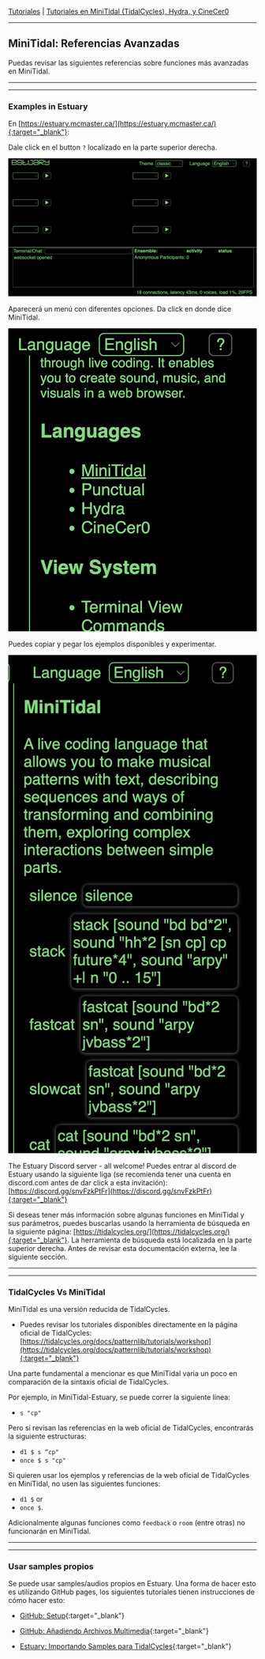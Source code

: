 
[Tutoriales](../Tutorials/README.md) | [Tutoriales en MiniTidal (TidalCycles), Hydra, y CineCer0](README.md)    

-------------------------------------------------------------------------------  


## MiniTidal: Referencias Avanzadas

Puedas revisar las siguientes referencias sobre funciones más avanzadas en MiniTidal.

_________________________________________________________________________________________
_________________________________________________________________________________________

### Examples in Estuary

En [https://estuary.mcmaster.ca/](https://estuary.mcmaster.ca/){:target="_blank"}:  

Dale click en el button `?` localizado en la parte superior derecha.

<img src="imgs/minitidal-09.jpg" width="600">

Aparecerá un menú con diferentes opciones. Da click en donde dice MiniTidal.

<img src="imgs/minitidal-10.jpg" width="600">

Puedes copiar y pegar los ejemplos disponibles y experimentar.

<img src="imgs/minitidal-11.jpg" width="600">

The Estuary Discord server - all welcome! Puedes entrar al discord de Estuary usando la siguiente liga (se recomienda tener una cuenta en discord.com antes de dar click a esta invitación): [https://discord.gg/snvFzkPtFr](https://discord.gg/snvFzkPtFr){:target="_blank"}    

Si deseas tener más información sobre algunas funciones en MiniTidal y sus parámetros, puedes buscarlas usando la herramienta de búsqueda en la siguiente página: [https://tidalcycles.org/](https://tidalcycles.org/){:target="_blank"}. La herramienta de búsqueda está localizada en la parte superior derecha. Antes de revisar esta documentación externa, lee la siguiente sección.

_________________________________________________________________________________________
_________________________________________________________________________________________

### TidalCycles Vs MiniTidal

MiniTidal es una versión reducida de TidalCycles.  

+ Puedes revisar los tutoriales disponibles directamente en la página oficial de TidalCycles: [https://tidalcycles.org/docs/patternlib/tutorials/workshop](https://tidalcycles.org/docs/patternlib/tutorials/workshop){:target="_blank"}  

Una parte fundamental a mencionar es que MiniTidal varia un poco en comparación de la sintaxis oficial de TidalCycles.

Por ejemplo, in MiniTidal-Estuary, se puede correr la siguiente línea:

+ `s "cp"`

Pero si revisan las referencias en la web oficial de TidalCycles, encontrarás la siguiente estructuras:

+ `d1 $ s “cp"`
+ `once $ s "cp"`

Si quieren usar los ejemplos y referencias de la web oficial de TidalCycles en MiniTidal, no usen las siguientes funciones:

+ `d1 $` or
+ `once $`.

Adicionalmente algunas funciones como `feedback` o `room` (entre otras) no funcionarán en MiniTidal.

_________________________________________________________________________________________
_________________________________________________________________________________________

### Usar samples propios

Se puede usar samples/audios propios en Estuary. Una forma de hacer esto es utilizando GitHub pages, los siguientes tutoriales tienen instrucciones de cómo hacer esto:

+ [GitHub: Setup](../GitHub-setup.md){:target="_blank"}

+ [GitHub: Añadiendo Archivos Multimedia](../GitHub-addingFiles.md){:target="_blank"}

+ [Estuary: Importando Samples para TidalCycles](../Estuary-ImportingSamples.md){:target="_blank"}
